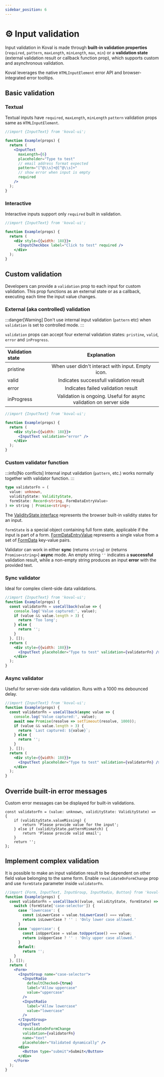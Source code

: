 ```yaml
---
sidebar_position: 6
---
```



# ⚙️ Input validation

Input validation in Koval is made through **built-in validation properties** (`required`, `pattern`, `maxLength`, `minLength`, `max`, `min`) or a **validation state** (external validation result or callback function prop), which supports custom and asynchronous validation.

Koval leverages the native `HTMLInputElement` error API and browser-integrated error tooltips.

## Basic validation

### Textual

Textual inputs have `required`, `maxLength`, `minLength` `pattern` validation props same as `HTMLInputElement`.

```jsx live
//import {InputText} from 'koval-ui';

function Example(props) {
  return (
    <InputText
      maxLength={6}
      placeholder="Type to test"
      // email address format expected
      pattern="[^@\\s]+@[^@\\s]+"
      // show error when input is empty
      required
    />
  );
}
```

### Interactive

Interactive inputs support only `required` built in validation.

```jsx live
//import {InputText} from 'koval-ui';

function Example(props) {
  return (
    <div style={{width: 188}}>
      <InputCheckbox label="Click to test" required />
    </div>
  );
}
```

## Custom validation

Developers can provide a `validation` prop to each input for custom validation. This prop functions as an external state or as a callback, executing each time the input value changes.

### External (aka controlled) validation

:::danger[Warning]
Don&apos;t use internal input validation (`pattern` etc) when `validation` is set to controlled mode.
:::

`validation` props can accept four external validation states: `pristine`, `valid`, `error` and `inProgress`.

| Validation state |                            Explanation                            |
| :--------------- | :---------------------------------------------------------------: |
| pristine         |         When user didn't interact with input. Empty icon.         |
| valid            |              Indicates successfull validation result              |
| error            |                Indicates failed validation result                 |
| inProgress       | Validation is ongoing. Useful for async validation on server side |

```jsx live
//import {InputText} from 'koval-ui';

function Example(props) {
  return (
    <div style={{width: 188}}>
      <InputText validation="error" />
    </div>
  );
}
```

### Custom validator function

:::info[No conflicts]
Internal input validation (`pattern`, etc.) works normally together with validator function.
:::

```ts
type validatorFn = (
  value: unknown,
  validityState: ValidityState,
  formState: Record<string, FormDataEntryValue>
) => string | Promise<string>;
```

The [ValidityState interface](https://developer.mozilla.org/en-US/docs/Web/API/ValidityState) represents the browser built-in validity states for an input.

`formState` is a special object containing full form state, applicable if the input is part of a form. [FormDataEntryValue](https://udn.realityripple.com/docs/Web/API/FormDataEntryValue) represents a single value from a set of [FormData](https://developer.mozilla.org/en-US/docs/Web/API/FormData) key-value pairs.

Validator can work in either **sync** (returns `string`) or (returns `Promise<string>`) **async** mode. An empty string `''` indicates a **successful** validation result, while a non-empty string produces an input **error** with the provided text.

### Sync validator

Ideal for complex client-side data validations.

```jsx live
//import {InputText} from 'koval-ui';
function Example(props) {
  const validatorFn = useCallback(value => {
    console.log('Value captured:', value);
    if (value && value.length > 3) {
      return 'Too long';
    } else {
      return '';
    }
  }, []);
  return (
    <div style={{width: 188}}>
      <InputText placeholder="Type to test" validation={validatorFn} />
    </div>
  );
}
```

### Async validator

Useful for server-side data validation. Runs with a 1000 ms debounced delay.

```jsx live
//import {InputText} from 'koval-ui';
function Example(props) {
  const validatorFn = useCallback(async value => {
    console.log('Value captured:', value);
    await new Promise(resolve => setTimeout(resolve, 1000));
    if (value && value.length > 3) {
      return `Last captured: ${value}`;
    } else {
      return '';
    }
  }, []);
  return (
    <div style={{width: 188}}>
      <InputText placeholder="Type to test" validation={validatorFn} />
    </div>
  );
}
```

## Override built-in error messages

Custom error messages can be displayed for built-in validations.

```tsx
const validatorFn = (value: unknown, validityState: ValidityState) => {
    if (validityState.valueMissing) {
        return 'Please provide value for the input';
    } else if (validityState.patternMismatch) {
        return 'Please provide valid email';
    }
    return '';
};
```

## Implement complex validation

It is possible to make an input validation result to be dependent on other field value belonging to the same form. Enable `revalidateOnFormChange` prop and use `formState` parameter inside `validatorFn`.

```jsx live
//import {Form, InputText, InputGroup, InputRadio, Button} from 'koval-ui';
function Example(props) {
  const validatorFn = useCallback((value, validityState, formState) => {
    switch (formState['case-selector']) {
      case 'lowercase': {
        const isLowerCase = value.toLowerCase() === value;
        return isLowerCase ? '' : 'Only lower case allowed.'
      }
      case 'uppercase': {
        const isUpperCase = value.toUpperCase() === value;
        return isUpperCase ? '' : 'Only upper case allowed.'
      }
      default:
        return '';
    }
  }, []);
  return (
    <Form>
      <InputGroup name="case-selector">
        <InputRadio
          defaultChecked={true}
          label="Allow uppercase"
          value="uppercase"
        />
        <InputRadio
          label="Allow lowercase"
          value="lowercase"
        />
      </InputGroup>
      <InputText
        revalidateOnFormChange
        validation={validatorFn}
        name="text"
        placeholder="Validated dynamically" />
      <div>
        <Button type="submit">Submit</Button>
      </div>
    </Form>
  );
}
```

